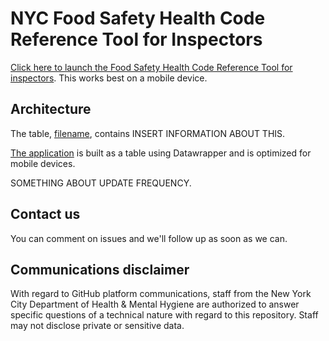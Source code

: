 # NYC Food Safety Health Code Reference Tool for Inspectors
[Click here to launch the Food Safety Health Code Reference Tool for inspectors](https://datawrapper.dwcdn.net/Bk4zv/4/). This works best on a mobile device.

## Architecture

The table, [filename](), contains INSERT INFORMATION ABOUT THIS.

[The application](https://datawrapper.dwcdn.net/Bk4zv/4/) is built as a table using Datawrapper and is optimized for mobile devices.

SOMETHING ABOUT UPDATE FREQUENCY.

## Contact us

You can comment on issues and we'll follow up as soon as we can. 

## Communications disclaimer

With regard to GitHub platform communications, staff from the New York City Department of Health & Mental Hygiene are authorized to answer specific questions of a technical nature with regard to this repository. Staff may not disclose private or sensitive data. 

